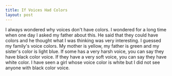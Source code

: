```yaml
---
title: If Voices Had Colors
layout: post
---
```


I always wondered why voices don't have colors. I wondered for a long time when one day I asked my father about this. He said that they could have colors and he thought what I was thinking was very interesting. I guessed my family's voice colors. My mother is yellow, my father is green and my sister's color is light blue. If some has a very harsh voice, you can say they have black color voice. If they have a very soft voice, you can say they have white color. I have seen a girl whose voice color is white but I did not see anyone with black color voice.
